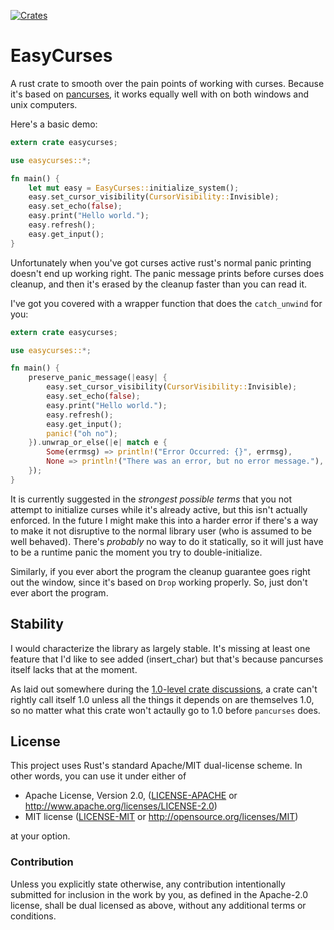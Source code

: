 [![Crates](https://img.shields.io/crates/v/easycurses.svg)](https://crates.io/crates/easycurses)

# EasyCurses

A rust crate to smooth over the pain points of working with curses. Because it's
based on [pancurses](https://github.com/ihalila/pancurses), it works equally
well with on both windows and unix computers.

Here's a basic demo:

```rust
extern crate easycurses;

use easycurses::*;

fn main() {
    let mut easy = EasyCurses::initialize_system();
    easy.set_cursor_visibility(CursorVisibility::Invisible);
    easy.set_echo(false);
    easy.print("Hello world.");
    easy.refresh();
    easy.get_input();
}
```

Unfortunately when you've got curses active rust's normal panic printing doesn't
end up working right. The panic message prints before curses does cleanup, and
then it's erased by the cleanup faster than you can read it.

I've got you covered with a wrapper function that does the `catch_unwind` for
you:

```rust
extern crate easycurses;

use easycurses::*;

fn main() {
    preserve_panic_message(|easy| {
        easy.set_cursor_visibility(CursorVisibility::Invisible);
        easy.set_echo(false);
        easy.print("Hello world.");
        easy.refresh();
        easy.get_input();
        panic!("oh no");
    }).unwrap_or_else(|e| match e {
        Some(errmsg) => println!("Error Occurred: {}", errmsg),
        None => println!("There was an error, but no error message."),
    });
}
```

It is currently suggested in the _strongest possible terms_ that you not attempt
to initialize curses while it's already active, but this isn't actually
enforced. In the future I might make this into a harder error if there's a way
to make it not disruptive to the normal library user (who is assumed to be well
behaved). There's _probably_ no way to do it statically, so it will just have to
be a runtime panic the moment you try to double-initialize.

Similarly, if you ever abort the program the cleanup guarantee goes right out
the window, since it's based on `Drop` working properly. So, just don't ever
abort the program.

## Stability

I would characterize the library as largely stable. It's missing at least one
feature that I'd like to see added (insert_char) but that's because pancurses
itself lacks that at the moment.

As laid out somewhere during the [1.0-level crate
discussions](https://github.com/rust-lang/rust-roadmap/issues/11), a crate can't
rightly call itself 1.0 unless all the things it depends on are themselves 1.0,
so no matter what this crate won't actaully go to 1.0 before `pancurses` does.

## License

This project uses Rust's standard Apache/MIT dual-license scheme. In other
words, you can use it under either of

* Apache License, Version 2.0, ([LICENSE-APACHE](LICENSE-APACHE.txt) or http://www.apache.org/licenses/LICENSE-2.0)
* MIT license ([LICENSE-MIT](LICENSE-MIT.txt) or http://opensource.org/licenses/MIT)

at your option.

### Contribution

Unless you explicitly state otherwise, any contribution intentionally submitted
for inclusion in the work by you, as defined in the Apache-2.0 license, shall be
dual licensed as above, without any additional terms or conditions.

